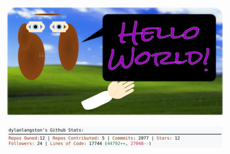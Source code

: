 <!-- 
Version 2.0.207
Built Thu Feb 13 2025 05:07:36 GMT+0000 (Coordinated Universal Time)
-->

<h1 align="center">
  <a href="https://github.com/dylanlangston/dylanlangston/tree/master/src" title="Click to View Source">
    <picture width="100%" alt="Dylan">
      <source media="(prefers-color-scheme: dark)" srcset="dylan-dark.svg?version=2.0.207">
      <img src="dylan-light.svg?version=2.0.207" alt="Dylan">
    </picture>
  </a>
</h1>

<div align="center">
  <picture width="100%" alt="Profile Info and Stats">
    <source media="(prefers-color-scheme: dark)" srcset="stats-dark.svg?version=2.0.207">
    <img src="stats-light.svg?version=2.0.207" alt="Profile Info and Stats">
  </picture>
</div>
